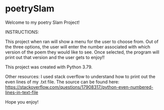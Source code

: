 # poetrySlam

Welcome to my poetry Slam Project! 

INSTRUCTIONS:

This project when ran will show a menu for the user to choose from. 
Out of the three options, the user will enter the number associated with which version of the poem they would like to see. 
Once selected, the program will print out that version and the user gets to enjoy!!

This project was created with Python 3.79.

Other resources: I used stack overflow to understand how to print out the even lines of my .txt file. 
The source can be found here: https://stackoverflow.com/questions/17908317/python-even-numbered-lines-in-text-file

Hope you enjoy!


